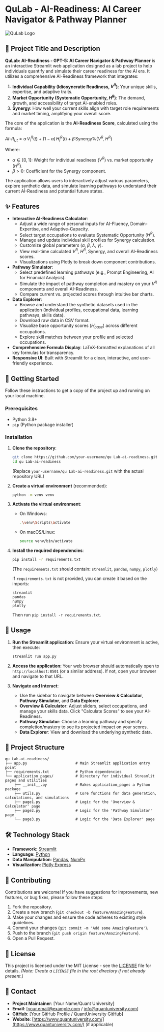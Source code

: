 # QuLab - AI-Readiness: AI Career Navigator & Pathway Planner

![QuLab Logo](https://www.quantuniversity.com/assets/img/logo5.jpg)

## 🌟 Project Title and Description

**QuLab: AI-Readiness - GPT-5: AI Career Navigator & Pathway Planner** is an interactive Streamlit web application designed as a lab project to help individuals quantify and simulate their career readiness for the AI era. It utilizes a comprehensive AI-Readiness framework that integrates:

1.  **Individual Capability (Idiosyncratic Readiness, $V^R$)**: Your unique skills, expertise, and adaptive traits.
2.  **Market Opportunity (Systematic Opportunity, $H^R$)**: The demand, growth, and accessibility of target AI-enabled roles.
3.  **Synergy**: How well your current skills align with target role requirements and market timing, amplifying your overall score.

The core of the application is the **AI-Readiness Score**, calculated using the formula:

$AI\text{-}R_{i,t} = \alpha\, V^R_i(t) + (1-\alpha)\, H^R_i(t) + \beta\, \text{Synergy}\%(V^R, H^R)$

Where:
*   $\alpha \in [0,1]$: Weight for individual readiness ($V^R$) vs. market opportunity ($H^R$).
*   $\beta > 0$: Coefficient for the Synergy component.

The application allows users to interactively adjust various parameters, explore synthetic data, and simulate learning pathways to understand their current AI-Readiness and potential future states.

## ✨ Features

*   **Interactive AI-Readiness Calculator**:
    *   Adjust a wide range of personal inputs for AI-Fluency, Domain-Expertise, and Adaptive-Capacity.
    *   Select target occupations to evaluate Systematic Opportunity ($H^R$).
    *   Manage and update individual skill profiles for Synergy calculation.
    *   Customize global parameters ($\alpha$, $\beta$, $\lambda$, $\gamma$).
    *   View real-time calculated $V^R$, $H^R$, Synergy, and overall AI-Readiness scores.
    *   Visualizations using Plotly to break down component contributions.
*   **Pathway Simulator**:
    *   Select predefined learning pathways (e.g., Prompt Engineering, AI for Financial Analysis).
    *   Simulate the impact of pathway completion and mastery on your $V^R$ components and overall AI-Readiness.
    *   Compare current vs. projected scores through intuitive bar charts.
*   **Data Explorer**:
    *   Browse and understand the synthetic datasets used in the application (individual profiles, occupational data, learning pathways, skills data).
    *   Download raw data in CSV format.
    *   Visualize base opportunity scores ($H_{base}$) across different occupations.
    *   Explore skill matches between your profile and selected occupations.
*   **Comprehensive Formula Display**: LaTeX-formatted explanations of all key formulas for transparency.
*   **Responsive UI**: Built with Streamlit for a clean, interactive, and user-friendly experience.

## 🚀 Getting Started

Follow these instructions to get a copy of the project up and running on your local machine.

### Prerequisites

*   Python 3.8+
*   `pip` (Python package installer)

### Installation

1.  **Clone the repository**:
    ```bash
    git clone https://github.com/your-username/qu Lab-ai-readiness.git
    cd qu Lab-ai-readiness
    ```
    (Replace `your-username/qu Lab-ai-readiness.git` with the actual repository URL)

2.  **Create a virtual environment** (recommended):
    ```bash
    python -m venv venv
    ```

3.  **Activate the virtual environment**:
    *   On Windows:
        ```bash
        .\venv\Scripts\activate
        ```
    *   On macOS/Linux:
        ```bash
        source venv/bin/activate
        ```

4.  **Install the required dependencies**:
    ```bash
    pip install -r requirements.txt
    ```
    (The `requirements.txt` should contain: `streamlit`, `pandas`, `numpy`, `plotly`)

    If `requirements.txt` is not provided, you can create it based on the imports:
    ```
    streamlit
    pandas
    numpy
    plotly
    ```
    Then run `pip install -r requirements.txt`.

## 🏃 Usage

1.  **Run the Streamlit application**:
    Ensure your virtual environment is active, then execute:
    ```bash
    streamlit run app.py
    ```

2.  **Access the application**:
    Your web browser should automatically open to `http://localhost:8501` (or a similar address). If not, open your browser and navigate to that URL.

3.  **Navigate and Interact**:
    *   Use the sidebar to navigate between **Overview & Calculator**, **Pathway Simulator**, and **Data Explorer**.
    *   **Overview & Calculator**: Adjust sliders, select occupations, and manage your skills data. Click "Calculate Scores" to see your AI-Readiness.
    *   **Pathway Simulator**: Choose a learning pathway and specify completion/mastery to see its projected impact on your scores.
    *   **Data Explorer**: View and download the underlying synthetic data.

## 📂 Project Structure

```
qu Lab-ai-readiness/
├── app.py                      # Main Streamlit application entry point
├── requirements.txt            # Python dependencies
└── application_pages/          # Directory for individual Streamlit pages and utilities
    ├── __init__.py             # Makes application_pages a Python package
    ├── utils.py                # Core functions for data generation, calculations, and simulations
    ├── page1.py                # Logic for the 'Overview & Calculator' page
    ├── page2.py                # Logic for the 'Pathway Simulator' page
    └── page3.py                # Logic for the 'Data Explorer' page
```

## 🛠️ Technology Stack

*   **Framework**: [Streamlit](https://streamlit.io/)
*   **Language**: [Python](https://www.python.org/)
*   **Data Manipulation**: [Pandas](https://pandas.pydata.org/), [NumPy](https://numpy.org/)
*   **Visualization**: [Plotly Express](https://plotly.com/python/plotly-express/)

## 🤝 Contributing

Contributions are welcome! If you have suggestions for improvements, new features, or bug fixes, please follow these steps:

1.  Fork the repository.
2.  Create a new branch (`git checkout -b feature/AmazingFeature`).
3.  Make your changes and ensure the code adheres to existing style guidelines.
4.  Commit your changes (`git commit -m 'Add some AmazingFeature'`).
5.  Push to the branch (`git push origin feature/AmazingFeature`).
6.  Open a Pull Request.

## 📄 License

This project is licensed under the MIT License - see the [LICENSE](LICENSE) file for details.
*(Note: Create a `LICENSE` file in the root directory if not already present.)*

## 📧 Contact

*   **Project Maintainer**: [Your Name/Quant University]
*   **Email**: [your.email@example.com / info@quantuniversity.com]
*   **GitHub**: [Your GitHub Profile / QuantUniversity GitHub]
*   **Website**: [https://www.quantuniversity.com/](https://www.quantuniversity.com/) (if applicable)

